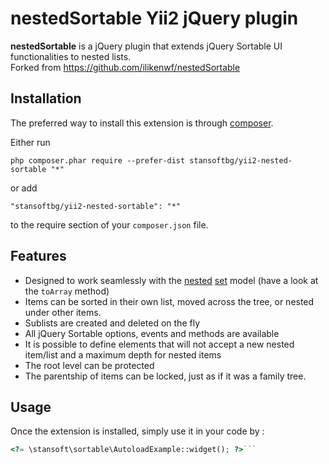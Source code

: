 nestedSortable Yii2 jQuery plugin
=================================
**nestedSortable** is a jQuery plugin that extends jQuery Sortable UI functionalities to nested lists.  
Forked from https://github.com/ilikenwf/nestedSortable

Installation
------------

The preferred way to install this extension is through [composer](http://getcomposer.org/download/).

Either run

```
php composer.phar require --prefer-dist stansoftbg/yii2-nested-sortable "*"
```

or add

```
"stansoftbg/yii2-nested-sortable": "*"
```

to the require section of your `composer.json` file.

Features
--------
- Designed to work seamlessly with the [nested](http://articles.sitepoint.com/article/hierarchical-data-database "A Sitepoint tutorial on PHP, MYSQL and nested sets") [set](http://en.wikipedia.org/wiki/Nested_set_model "Wikipedia article on nested sets") model (have a look at the `toArray` method)
- Items can be sorted in their own list, moved across the tree, or nested under other items.
- Sublists are created and deleted on the fly
- All jQuery Sortable options, events and methods are available
- It is possible to define elements that will not accept a new nested item/list and a maximum depth for nested items
- The root level can be protected
- The parentship of items can be locked, just as if it was a family tree.


Usage
-----

Once the extension is installed, simply use it in your code by  :

```php
<?= \stansoft\sortable\AutoloadExample::widget(); ?>```
